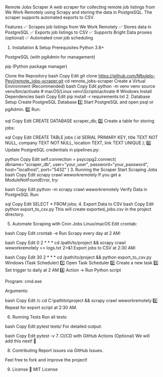 Remote Jobs Scraper
A web scraper for collecting remote job listings from We Work Remotely using Scrapy and storing the data in PostgreSQL. The scraper supports automated exports to CSV.

Features
✅ Scrapes job listings from We Work Remotely
✅ Stores data in PostgreSQL
✅ Exports job listings to CSV
✅ Supports Bright Data proxies (optional)
✅ Automated cron job scheduling

1. Installation & Setup
Prerequisites
Python 3.8+

PostgreSQL (with pgAdmin for management)

pip (Python package manager)

Clone the Repository
bash
Copy
Edit
git clone https://github.com/Mbulelo-Peyi/remote_jobs-scraper.git
cd remote_jobs-scraper
Create a Virtual Environment (Recommended)
bash
Copy
Edit
python -m venv venv
source venv/bin/activate  # macOS/Linux
venv\Scripts\activate  # Windows
Install Dependencies
bash
Copy
Edit
pip install -r requirements.txt
2. Database Setup
Create PostgreSQL Database
1️⃣ Start PostgreSQL and open psql or pgAdmin.
2️⃣ Run:

sql
Copy
Edit
CREATE DATABASE scraper_db;
3️⃣ Create a table for storing jobs:

sql
Copy
Edit
CREATE TABLE jobs (
    id SERIAL PRIMARY KEY,
    title TEXT NOT NULL,
    company TEXT NOT NULL,
    location TEXT,
    link TEXT UNIQUE
);
4️⃣ Update PostgreSQL credentials in pipelines.py:

python
Copy
Edit
self.connection = psycopg2.connect(
    dbname="scraper_db",
    user="your_user",
    password="your_password",
    host="localhost",
    port="5432"
)
3. Running the Scraper
Start Scraping Jobs
bash
Copy
Edit
scrapy crawl weworkremotely
If you get a ModuleNotFoundError, try:

bash
Copy
Edit
python -m scrapy crawl weworkremotely
Verify Data in PostgreSQL
Run:

sql
Copy
Edit
SELECT * FROM jobs;
4. Export Data to CSV
bash
Copy
Edit
python export_to_csv.py
This will create exported_jobs.csv in the project directory.

5. Automate Scraping with Cron Jobs
Linux/macOS
Edit crontab:

bash
Copy
Edit
crontab -e
Run Scrapy every day at 2 AM:

bash
Copy
Edit
0 2 * * * cd /path/to/project && scrapy crawl weworkremotely >> logs.txt 2>&1
Export jobs to CSV at 2:30 AM:

bash
Copy
Edit
30 2 * * * cd /path/to/project && python export_to_csv.py
Windows (Task Scheduler)
1️⃣ Open Task Scheduler
2️⃣ Create a new task
3️⃣ Set trigger to daily at 2 AM
4️⃣ Action → Run Python script

Program: cmd.exe

Arguments:

bash
Copy
Edit
/c cd C:\path\to\project && scrapy crawl weworkremotely
5️⃣ Repeat for export script at 2:30 AM.

6. Running Tests
Run all tests:

bash
Copy
Edit
pytest tests/
For detailed output:

bash
Copy
Edit
pytest -v
7. CI/CD with GitHub Actions (Optional)
We will add this next! 🚀

8. Contributing
Report issues via GitHub Issues.

Feel free to fork and improve the project!

9. License
📜 MIT License

